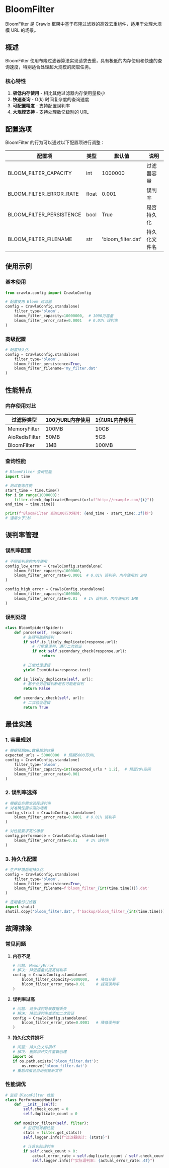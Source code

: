 # BloomFilter

BloomFilter 是 Crawlo 框架中基于布隆过滤器的高效去重组件，适用于处理大规模 URL 的场景。

## 概述

BloomFilter 使用布隆过滤器算法实现请求去重，具有极低的内存使用和快速的查询速度，特别适合处理超大规模的爬取任务。

### 核心特性

1. **极低内存使用** - 相比其他过滤器内存使用量极小
2. **快速查询** - O(k) 时间复杂度的查询速度
3. **可配置精度** - 支持配置误判率
4. **大规模支持** - 支持处理数亿级别的 URL

## 配置选项

BloomFilter 的行为可以通过以下配置项进行调整：

| 配置项 | 类型 | 默认值 | 说明 |
|--------|------|--------|------|
| BLOOM_FILTER_CAPACITY | int | 1000000 | 过滤器容量 |
| BLOOM_FILTER_ERROR_RATE | float | 0.001 | 误判率 |
| BLOOM_FILTER_PERSISTENCE | bool | True | 是否持久化 |
| BLOOM_FILTER_FILENAME | str | 'bloom_filter.dat' | 持久化文件名 |

## 使用示例

### 基本使用

```python
from crawlo.config import CrawloConfig

# 配置使用 Bloom 过滤器
config = CrawloConfig.standalone(
    filter_type='bloom',
    bloom_filter_capacity=10000000,  # 1000万容量
    bloom_filter_error_rate=0.0001   # 0.01% 误判率
)
```

### 高级配置

```python
# 配置持久化
config = CrawloConfig.standalone(
    filter_type='bloom',
    bloom_filter_persistence=True,
    bloom_filter_filename='my_filter.dat'
)
```

## 性能特点

### 内存使用对比

| 过滤器类型 | 100万URL内存使用 | 1亿URL内存使用 |
|------------|----------------|---------------|
| MemoryFilter | 100MB | 10GB |
| AioRedisFilter | 50MB | 5GB |
| BloomFilter | 1MB | 100MB |

### 查询性能

```python
# BloomFilter 查询性能
import time

# 测试查询性能
start_time = time.time()
for i in range(1000000):
    filter.check_duplicate(Request(url=f"http://example.com/{i}"))
end_time = time.time()

print(f"BloomFilter 查询100万次耗时: {end_time - start_time:.2f}秒")
# 通常小于1秒
```

## 误判率管理

### 误判率配置

```python
# 不同误判率的内存使用
config_low_error = CrawloConfig.standalone(
    bloom_filter_capacity=1000000,
    bloom_filter_error_rate=0.0001  # 0.01% 误判率，内存使用约 2MB
)

config_high_error = CrawloConfig.standalone(
    bloom_filter_capacity=1000000,
    bloom_filter_error_rate=0.01   # 1% 误判率，内存使用约 1MB
)
```

### 误判处理

```python
class BloomSpider(Spider):
    def parse(self, response):
        # 处理可能的误判
        if self.is_likely_duplicate(response.url):
            # 可能是误判，进行二次验证
            if not self.secondary_check(response.url):
                return
        
        # 正常处理逻辑
        yield Item(data=response.text)
    
    def is_likely_duplicate(self, url):
        # 基于业务逻辑判断是否可能是误判
        return False
    
    def secondary_check(self, url):
        # 二次验证逻辑
        return True
```

## 最佳实践

### 1. 容量规划

```python
# 根据预期URL数量规划容量
expected_urls = 50000000  # 预期5000万URL
config = CrawloConfig.standalone(
    filter_type='bloom',
    bloom_filter_capacity=int(expected_urls * 1.2),  # 预留20%空间
    bloom_filter_error_rate=0.001
)
```

### 2. 误判率选择

```python
# 根据业务需求选择误判率
# 对准确性要求高的场景
config_strict = CrawloConfig.standalone(
    bloom_filter_error_rate=0.0001  # 0.01% 误判率
)

# 对性能要求高的场景
config_performance = CrawloConfig.standalone(
    bloom_filter_error_rate=0.01    # 1% 误判率
)
```

### 3. 持久化配置

```python
# 生产环境启用持久化
config = CrawloConfig.standalone(
    filter_type='bloom',
    bloom_filter_persistence=True,
    bloom_filter_filename=f'bloom_filter_{int(time.time())}.dat'
)

# 定期备份过滤器
import shutil
shutil.copy('bloom_filter.dat', f'backup/bloom_filter_{int(time.time())}.dat')
```

## 故障排除

### 常见问题

1. **内存不足**
   ```python
   # 问题: MemoryError
   # 解决: 降低容量或提高误判率
   config = CrawloConfig.standalone(
       bloom_filter_capacity=5000000,   # 降低容量
       bloom_filter_error_rate=0.01     # 提高误判率
   )
   ```

2. **误判率过高**
   ```python
   # 问题: 过多误判导致数据丢失
   # 解决: 降低误判率或添加二次验证
   config = CrawloConfig.standalone(
       bloom_filter_error_rate=0.0001   # 降低误判率
   )
   ```

3. **持久化文件损坏**
   ```python
   # 问题: 持久化文件损坏
   # 解决: 删除损坏文件重新创建
   import os
   if os.path.exists('bloom_filter.dat'):
       os.remove('bloom_filter.dat')
   # 重启爬虫会自动创建新文件
   ```

### 性能调优

```python
# 监控 BloomFilter 性能
class PerformanceMonitor:
    def __init__(self):
        self.check_count = 0
        self.duplicate_count = 0
    
    def monitor_filter(self, filter):
        # 监控过滤器性能
        stats = filter.get_stats()
        self.logger.info(f"过滤器统计: {stats}")
        
        # 计算实际误判率
        if self.check_count > 0:
            actual_error_rate = self.duplicate_count / self.check_count
            self.logger.info(f"实际误判率: {actual_error_rate:.4f}")
```